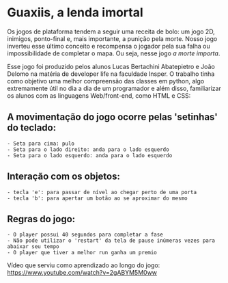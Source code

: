 # Guaxiis, a lenda imortal

Os jogos de plataforma tendem a seguir uma receita de bolo: um jogo 2D, inimigos, ponto-final e, mais importante, a punição pela morte. Nosso jogo inverteu esse último conceito e recompensa o jogador pela sua falha ou impossibilidade de completar o mapa. Ou seja, nesse jogo *a morte importa*.

Esse jogo foi produzido pelos alunos Lucas Bertachini Abatepietro e João Delomo na matéria de developer life na faculdade Insper. O trabalho tinha como objetivo uma melhor compreensão das classes em python, algo extremamente útil no dia a dia de um programador e além disso, familiarizar os alunos com as linguagens Web/front-end, como HTML e CSS:

A movimentação do jogo ocorre pelas 'setinhas' do teclado:
- 
    - Seta para cima: pulo
    - Seta para o lado direito: anda para o lado esquerdo
    - Seta para o lado esquerdo: anda para o lado esquerdo


Interação com os objetos:
- 
    - tecla 'e': para passar de nível ao chegar perto de uma porta
    - tecla 'b': para apertar um botão ao se aproximar do mesmo


Regras do jogo:
- 
    - O player possui 40 segundos para completar a fase
    - Não pode utilizar o 'restart' da tela de pause inúmeras vezes para abaixar seu tempo
    - O player que tiver a melhor run ganha um premio

Vídeo que serviu como aprendizado ao longo do jogo: https://www.youtube.com/watch?v=2gABYM5M0ww
